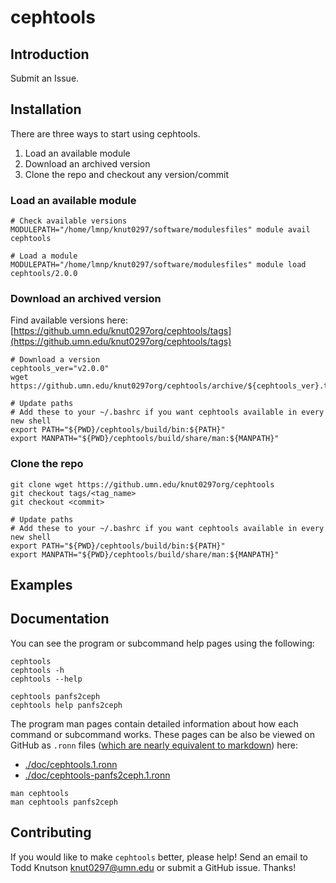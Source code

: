 # cephtools

## Introduction


Submit an Issue.


## Installation

There are three ways to start using cephtools. 

1. Load an available module
1. Download an archived version
1. Clone the repo and checkout any version/commit

### Load an available module

```
# Check available versions
MODULEPATH="/home/lmnp/knut0297/software/modulesfiles" module avail cephtools

# Load a module
MODULEPATH="/home/lmnp/knut0297/software/modulesfiles" module load cephtools/2.0.0
```


### Download an archived version

Find available versions here: [https://github.umn.edu/knut0297org/cephtools/tags](https://github.umn.edu/knut0297org/cephtools/tags)

```
# Download a version
cephtools_ver="v2.0.0"
wget https://github.umn.edu/knut0297org/cephtools/archive/${cephtools_ver}.tar.gz

# Update paths
# Add these to your ~/.bashrc if you want cephtools available in every new shell
export PATH="${PWD}/cephtools/build/bin:${PATH}"
export MANPATH="${PWD}/cephtools/build/share/man:${MANPATH}"
```



### Clone the repo

```
git clone wget https://github.umn.edu/knut0297org/cephtools
git checkout tags/<tag_name>
git checkout <commit>

# Update paths
# Add these to your ~/.bashrc if you want cephtools available in every new shell
export PATH="${PWD}/cephtools/build/bin:${PATH}"
export MANPATH="${PWD}/cephtools/build/share/man:${MANPATH}"
```



## Examples



## Documentation

You can see the program or subcommand help pages using the following:

```
cephtools
cephtools -h
cephtools --help

cephtools panfs2ceph
cephtools help panfs2ceph
```

The program man pages contain detailed information about how each command or subcommand works. These pages can be also be viewed on GitHub as `.ronn` files ([which are nearly equivalent to markdown](https://github.com/apjanke/ronn-ng/blob/master/man/ronn.1.ronn)) here: 

* [./doc/cephtools.1.ronn](./doc/cephtools.1.ronn)
* [./doc/cephtools-panfs2ceph.1.ronn](./doc/cephtools-panfs2ceph.1.ronn)


```
man cephtools
man cephtools panfs2ceph
```


## Contributing

If you would like to make `cephtools` better, please help! Send an email to Todd Knutson [knut0297@umn.edu](mailto:knut0297@umn.edu) or submit a GitHub issue. Thanks!
